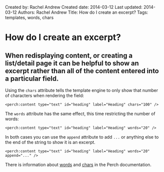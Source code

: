 Created by: Rachel Andrew
Created date: 2014-03-12
Last updated: 2014-03-12
Authors: Rachel Andrew
Title: How do I create an excerpt?
Tags: templates, words, chars

# How do I create an excerpt?

## When redisplaying content, or creating a list/detail page it can be helpful to show an excerpt rather than all of the content entered into a particular field.

Using the `chars` attribute tells the template engine to only show that number of characters when rendering the field:

    <perch:content type="text" id="heading" label="Heading" chars="100" />

The `words` attribute has the same effect, this time restricting the number of words:

    <perch:content type="text" id="heading" label="Heading" words="20" />

In both cases you can use the `append` attribute to add `...` or anything else to the end of the string to show it is an excerpt.

    <perch:content type="text" id="heading" label="Heading" words="20" append="..." />

There is information about [words](http://docs.grabaperch.com/docs/templates/attributes/words/) and [chars](http://docs.grabaperch.com/docs/templates/attributes/chars/) in the Perch documentation.
